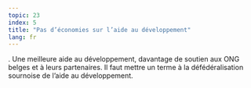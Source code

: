 ```yaml
---
topic: 23
index: 5
title: "Pas d’économies sur l’aide au développement"
lang: fr
---
```

. Une meilleure aide au développement, davantage de soutien aux ONG belges et
à leurs partenaires. Il faut mettre un terme à la défédéralisation sournoise
de l’aide au développement.
